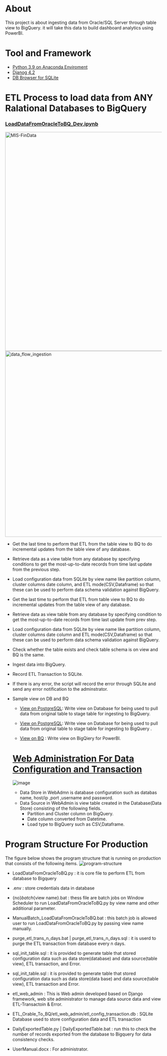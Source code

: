 # About
This project is about ingesting data from Oracle/SQL Server through table view to BigQuery. it will take this data to build 
dashboard analytics using PowerBI.

# Tool and Framework
* [Python 3.9 on Anaconda Enviroment](https://www.anaconda.com/download)
* [Djanog 4.2](https://docs.djangoproject.com/en/4.2/releases/4.2/) 
* [DB Browser for SQLite](https://sqlitebrowser.org/) 

# ETL Process to load data from ANY Ralational Databases to BigQuery
### [LoadDataFromOracleToBQ_Dev.ipynb](https://github.com/technqvi/MIS-FinData/blob/main/LoadDataFromOracleToBQ_Dev.ipynb)
<img width="703" alt="MIS-FinData" src="https://github.com/technqvi/MIS-FinData/assets/38780060/cb92bf51-b75e-428d-afa0-5ec9012c5335">
<img width="597" alt="data_flow_ingestion" src="https://github.com/technqvi/MIS-FinData/assets/38780060/c07b69da-e554-4173-aff8-e5b9d5638c1e">


* Get the last time to perform that ETL from the table view to BQ to do incremental updates from the table view of any database.
* Retrieve data as a view table from any database by specifying conditions to get the most-up-to-date records from time last update from the previous step.
* Load  configuration data from SQLite by view name like  partition column, cluster columns  date column,  and ETL mode(CSV,Dataframe) so that these can be used to perform data schema validation against BigQuery.

* Get the last time to perform that ETL from table view to BQ to do incremental updates from the table view of any database.
* Retrieve data as view table from any database by specifying condition to get the most-up-to-date records from time last update from prev step.
* Load  configuration data from SQLite by view name like  partition column, cluster columns  date column  and ETL mode(CSV,Dataframe) so that these can be used to perform data schema validation against BigQuery.

* Check whether the table exists and check table schema is on view and BQ is the same.
* Ingest data into BigQuery.
* Record ETL Transaction to SQLite.
* If there is any error, the script will record the error through SQLite and send any error notification to the adminstrator.
* Sample view on DB and BQ

  * [View on PostgreSQL](https://github.com/technqvi/MIS-FinData/blob/main/sample_view_bq.sql): Write view on Database for being used to pull data from original table to stage table for ingesting to BigQuery.

  * [View on PostgreSQL](https://github.com/technqvi/MIS-FinData/blob/main/sample_view_bq.sql): Write view on Database for being used to pull data from original table to stage table for ingesting to BigQuery .

  * [View on BQ](https://github.com/technqvi/MIS-FinData/blob/main/sample_view_bq.sql) : Write view on BigQiery for PowerBI.

  # [Web Administration For Data Configuration and Transaction](https://github.com/technqvi/MIS-FinData/tree/main/ETL_Orable_To_BQ/etl_web_admin)
  ![image](https://github.com/technqvi/MIS-FinData/assets/38780060/50e9bb99-0e19-4b19-bd4f-6daee7eb0c1e)
  * Data Store in WebAdmn is database configuration such as databas name, host/ip ,port ,username  and password.
  * Data Source in WebAdmin is view table created in the Database(Data Store) consisting of  the following fields.
    * Partition and Cluster column on BigQuery.
    * Date column converted from Datetime.
    * Load type to BigQuery such as CSV,Dataframe.

 
# Program Structure For Production
The figure below shows the program structure that is running on production that  consists of the following items.
![program-structure](https://github.com/technqvi/MIS-FinData/assets/38780060/b0af9a12-dfcc-4ba8-b574-afb9a73fe7c6)

* LoadDataFromOracleToBQ.py : it is core file to perform ETL from database to Bigquery
* .env : store credentials data in database
* {no}_batch_{view name}.bat : thess file are batch jobs on Window Scheduler to run LoadDataFromOracleToBQ.py by view name and other additional parameter.
* ManualBatch_LoadDataFromOracleToBQ.bat : this batch job is allowed user to run LoadDataFromOracleToBQ.py by passing view name manually.
* purge_etl_trans_n_days.bat | purge_etl_trans_n_days.sql : it is userd to purge the ETL transaction from database every n days.

* sql_init_table.sql :  it is provided to generate table that stored configuration data  such as  data store(database) and data source(table view), ETL transaction, and Error.
* sql_init_table.sql :  it is provided to generate table that stored configuration data  such as  data store(data base) and data source(table view), ETL transaction and Error.
* etl_web_admin : This is Web admin developed based on Django framework, web site administrator to manage data source data and view ETL-Transactoin & Error.
* ETL_Orable_To_BQ/etl_web_admin/etl_config_transaction.db : SQLite Database used to store configuration data and ETL transaction
* DailyExportedTable.py | DailyExportedTable.bat : run this to check the number of records exported from the database to Bigquery for data consistency checks.
* UserManual.docx : For administrator.

